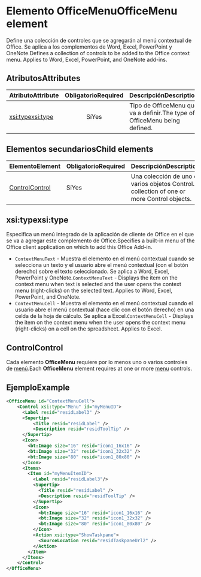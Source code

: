 # <a name="officemenu-element"></a><span data-ttu-id="f261d-101">Elemento OfficeMenu</span><span class="sxs-lookup"><span data-stu-id="f261d-101">OfficeMenu element</span></span>

<span data-ttu-id="f261d-p101">Define una colección de controles que se agregarán al menú contextual de Office. Se aplica a los complementos de Word, Excel, PowerPoint y OneNote.</span><span class="sxs-lookup"><span data-stu-id="f261d-p101">Defines a collection of controls to be added to the Office context menu. Applies to Word, Excel, PowerPoint, and OneNote add-ins.</span></span>

## <a name="attributes"></a><span data-ttu-id="f261d-104">Atributos</span><span class="sxs-lookup"><span data-stu-id="f261d-104">Attributes</span></span>

| <span data-ttu-id="f261d-105">Atributo</span><span class="sxs-lookup"><span data-stu-id="f261d-105">Attribute</span></span>            | <span data-ttu-id="f261d-106">Obligatorio</span><span class="sxs-lookup"><span data-stu-id="f261d-106">Required</span></span> | <span data-ttu-id="f261d-107">Descripción</span><span class="sxs-lookup"><span data-stu-id="f261d-107">Description</span></span>                          |
|:---------------------|:--------:|:-------------------------------------|
| [<span data-ttu-id="f261d-108">xsi:type</span><span class="sxs-lookup"><span data-stu-id="f261d-108">xsi:type</span></span>](#xsitype) | <span data-ttu-id="f261d-109">Sí</span><span class="sxs-lookup"><span data-stu-id="f261d-109">Yes</span></span>      | <span data-ttu-id="f261d-110">Tipo de OfficeMenu que va a definir.</span><span class="sxs-lookup"><span data-stu-id="f261d-110">The type of OfficeMenu being defined.</span></span>|

## <a name="child-elements"></a><span data-ttu-id="f261d-111">Elementos secundarios</span><span class="sxs-lookup"><span data-stu-id="f261d-111">Child elements</span></span>

|  <span data-ttu-id="f261d-112">Elemento</span><span class="sxs-lookup"><span data-stu-id="f261d-112">Element</span></span> |  <span data-ttu-id="f261d-113">Obligatorio</span><span class="sxs-lookup"><span data-stu-id="f261d-113">Required</span></span>  |  <span data-ttu-id="f261d-114">Descripción</span><span class="sxs-lookup"><span data-stu-id="f261d-114">Description</span></span>  |
|:-----|:-----|:-----|
|  [<span data-ttu-id="f261d-115">Control</span><span class="sxs-lookup"><span data-stu-id="f261d-115">Control</span></span>](#control)    | <span data-ttu-id="f261d-116">Sí</span><span class="sxs-lookup"><span data-stu-id="f261d-116">Yes</span></span> |  <span data-ttu-id="f261d-117">Una colección de uno o varios objetos Control.</span><span class="sxs-lookup"><span data-stu-id="f261d-117">A collection of one or more Control objects.</span></span>  |

## <a name="xsitype"></a><span data-ttu-id="f261d-118">xsi:type</span><span class="sxs-lookup"><span data-stu-id="f261d-118">xsi:type</span></span>

<span data-ttu-id="f261d-119">Especifica un menú integrado de la aplicación de cliente de Office en el que se va a agregar este complemento de Office.</span><span class="sxs-lookup"><span data-stu-id="f261d-119">Specifies a built-in menu of the Office client application on which to add this Office Add-in.</span></span>

- <span data-ttu-id="f261d-p102">`ContextMenuText` - Muestra el elemento en el menú contextual cuando se selecciona un texto y el usuario abre el menú contextual (con el botón derecho) sobre el texto seleccionado. Se aplica a Word, Excel, PowerPoint y OneNote.</span><span class="sxs-lookup"><span data-stu-id="f261d-p102">`ContextMenuText` -  Displays the item on the context menu when text is selected and the user opens the context menu (right-clicks) on the selected text. Applies to Word, Excel, PowerPoint, and OneNote.</span></span>
- <span data-ttu-id="f261d-p103">`ContextMenuCell` - Muestra el elemento en el menú contextual cuando el usuario abre el menú contextual (hace clic con el botón derecho) en una celda de la hoja de cálculo. Se aplica a Excel.</span><span class="sxs-lookup"><span data-stu-id="f261d-p103">`ContextMenuCell` -  Displays the item on the context menu when the user opens the context menu (right-clicks) on a cell on the spreadsheet. Applies to Excel.</span></span> 

## <a name="control"></a><span data-ttu-id="f261d-124">Control</span><span class="sxs-lookup"><span data-stu-id="f261d-124">Control</span></span>

<span data-ttu-id="f261d-125">Cada elemento **OfficeMenu** requiere por lo menos uno o varios controles de [menú](control.md#menu-dropdown-button-controls).</span><span class="sxs-lookup"><span data-stu-id="f261d-125">Each **OfficeMenu** element requires at one or more [menu](control.md#menu-dropdown-button-controls) controls.</span></span> 

## <a name="example"></a><span data-ttu-id="f261d-126">Ejemplo</span><span class="sxs-lookup"><span data-stu-id="f261d-126">Example</span></span>

```xml
<OfficeMenu id="ContextMenuCell">
    <Control xsi:type="Menu" id="myMenuID">
      <Label resid="residLabel3" />
      <Supertip>
          <Title resid="residLabel" />
          <Description resid="residToolTip" />
      </Supertip>   
      <Icon>
        <bt:Image size="16" resid="icon1_16x16" />
        <bt:Image size="32" resid="icon1_32x32" />
        <bt:Image size="80" resid="icon1_80x80" />
      </Icon>    
      <Items>
        <Item id="myMenuItemID">
          <Label resid="residLabel3"/>
          <Supertip>
            <Title resid="residLabel" />
            <Description resid="residToolTip" />
          </Supertip>
          <Icon>
            <bt:Image size="16" resid="icon1_16x16" />
            <bt:Image size="32" resid="icon1_32x32" />
            <bt:Image size="80" resid="icon1_80x80" />
          </Icon>    
          <Action xsi:type="ShowTaskpane">
            <SourceLocation resid="residTaskpaneUrl2" />    
          </Action>    
        </Item>
      </Items>
    </Control>   
</OfficeMenu>
```
